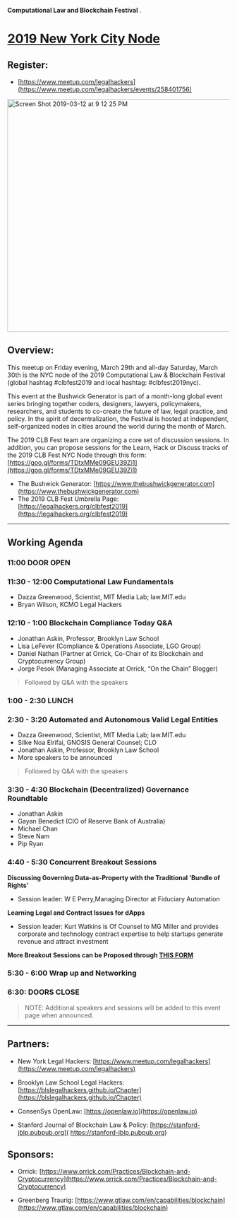 **Computational Law and Blockchain Festival** . 

# [2019 New York City Node](https://clbfest.github.io/2019-NYC)

## Register: 

* [https://www.meetup.com/legalhackers](https://www.meetup.com/legalhackers/events/258401756)

<img width="526" alt="Screen Shot 2019-03-12 at 9 12 25 PM" src="https://user-images.githubusercontent.com/2357755/54247052-d01d8e00-450d-11e9-9407-821b1e4fcaaf.png">


## Overview:

This meetup on Friday evening, March 29th and all-day Saturday, March 30th is the NYC node of the 2019 Computational Law & Blockchain Festival (global hashtag #clbfest2019 and local hashtag: #clbfest2019nyc).

This event at the Bushwick Generator is part of a month-long global event series bringing together coders, designers, lawyers, policymakers, researchers, and students to co-create the future of law, legal practice, and policy. In the spirit of decentralization, the Festival is hosted at independent, self-organized nodes in cities around the world during the month of March.

The 2019 CLB Fest team are organizing a core set of discussion sessions.
In addition, you can propose sessions for the Learn, Hack or Discuss tracks of the 2019 CLB Fest NYC Node through this form: [https://goo.gl/forms/TDtxMMe09GEU39Zi1](https://goo.gl/forms/TDtxMMe09GEU39Zi1)

* The Bushwick Generator: [https://www.thebushwickgenerator.com](https://www.thebushwickgenerator.com)
* The 2019 CLB Fest Umbrella Page: [https://legalhackers.org/clbfest2019](https://legalhackers.org/clbfest2019)

-------------------------------------

## Working Agenda

### 11:00 DOOR OPEN

### 11:30 - 12:00 Computational Law Fundamentals

* Dazza Greenwood, Scientist, MIT Media Lab; law.MIT.edu
* Bryan Wilson, KCMO Legal Hackers 

### 12:10 - 1:00 Blockchain Compliance Today Q&A

* Jonathan Askin, Professor, Brooklyn Law School
* Lisa LeFever (Compliance & Operations Associate, LGO Group)
* Daniel Nathan (Partner at Orrick, Co-Chair of its Blockchain and Cryptocurrency Group) 
* Jorge Pesok (Managing Associate at Orrick, “On the Chain” Blogger)

> Followed by Q&A with the speakers

### 1:00 - 2:30 LUNCH

### 2:30 - 3:20 Automated and Autonomous Valid Legal Entities

* Dazza Greenwood, Scientist, MIT Media Lab; law.MIT.edu
* Silke Noa Elrifai, GNOSIS General Counsel; CLO 
* Jonathan Askin, Professor, Brooklyn Law School
* More speakers to be announced

> Followed by Q&A with the speakers

### 3:30 - 4:30 Blockchain (Decentralized) Governance Roundtable

* Jonathan Askin
* Gayan Benedict (CIO of Reserve Bank of Australia)
* Michael Chan
* Steve Nam
* Pip Ryan

### 4:40 - 5:30 Concurrent Breakout Sessions

**Discussing	Governing Data-as-Property with the Traditional 'Bundle of Rights'**
* Session leader: W E Perry,Managing Director at Fiduciary Automation

**Learning	Legal and Contract Issues for dApps**
* Session leader: Kurt Watkins is Of Counsel to MG Miller and provides corporate and technology contract expertise to help startups generate revenue and attract investment 

**More Breakout Sessions can be Proposed through [THIS FORM](https://goo.gl/forms/TDtxMMe09GEU39Zi1)**


### 5:30 - 6:00 Wrap up and Networking

### 6:30: DOORS CLOSE

> NOTE: Additional speakers and sessions will be added to this event page when announced. 

--------------------------------

## Partners:

* New York Legal Hackers: [https://www.meetup.com/legalhackers](https://www.meetup.com/legalhackers)

* Brooklyn Law School Legal Hackers: [https://blslegalhackers.github.io/Chapter](https://blslegalhackers.github.io/Chapter)

* ConsenSys OpenLaw: [https://openlaw.io](https://openlaw.io)

* Stanford Journal of Blockchain Law & Policy: [https://stanford-jblp.pubpub.org]( https://stanford-jblp.pubpub.org)

## Sponsors:

* Orrick: [https://www.orrick.com/Practices/Blockchain-and-Cryptocurrency](https://www.orrick.com/Practices/Blockchain-and-Cryptocurrency)

* Greenberg Traurig: [https://www.gtlaw.com/en/capabilities/blockchain](https://www.gtlaw.com/en/capabilities/blockchain)

